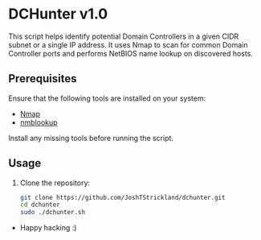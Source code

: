 # DCHunter v1.0

This script helps identify potential Domain Controllers in a given CIDR subnet or a single IP address. It uses Nmap to scan for common Domain Controller ports and performs NetBIOS name lookup on discovered hosts.

## Prerequisites

Ensure that the following tools are installed on your system:

- [Nmap](https://nmap.org/)
- [nmblookup](https://linux.die.net/man/1/nmblookup)

Install any missing tools before running the script.

## Usage

1. Clone the repository:

   ```bash
   git clone https://github.com/JoshTStrickland/dchunter.git
   cd dchunter
   sudo ./dchunter.sh

- Happy hacking :)

